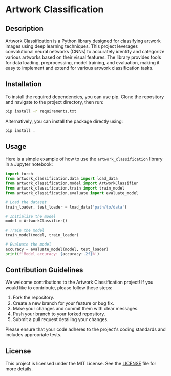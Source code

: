 # Artwork Classification

## Description
Artwork Classification is a Python library designed for classifying artwork images using deep learning techniques. This project leverages convolutional neural networks (CNNs) to accurately identify and categorize various artworks based on their visual features. The library provides tools for data loading, preprocessing, model training, and evaluation, making it easy to implement and extend for various artwork classification tasks.

## Installation
To install the required dependencies, you can use pip. Clone the repository and navigate to the project directory, then run:

```bash
pip install -r requirements.txt
```

Alternatively, you can install the package directly using:

```bash
pip install .
```

## Usage
Here is a simple example of how to use the `artwork_classification` library in a Jupyter notebook:

```python
import torch
from artwork_classification.data import load_data
from artwork_classification.model import ArtworkClassifier
from artwork_classification.train import train_model
from artwork_classification.evaluate import evaluate_model

# Load the dataset
train_loader, test_loader = load_data('path/to/data')

# Initialize the model
model = ArtworkClassifier()

# Train the model
train_model(model, train_loader)

# Evaluate the model
accuracy = evaluate_model(model, test_loader)
print(f'Model accuracy: {accuracy:.2f}%')
```

## Contribution Guidelines
We welcome contributions to the Artwork Classification project! If you would like to contribute, please follow these steps:

1. Fork the repository.
2. Create a new branch for your feature or bug fix.
3. Make your changes and commit them with clear messages.
4. Push your branch to your forked repository.
5. Submit a pull request detailing your changes.

Please ensure that your code adheres to the project's coding standards and includes appropriate tests.

## License
This project is licensed under the MIT License. See the [LICENSE](LICENSE) file for more details.